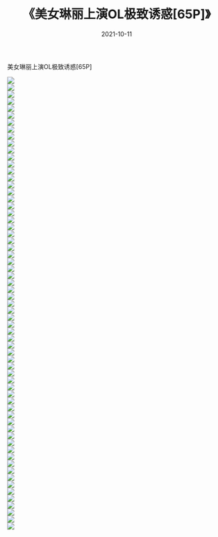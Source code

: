﻿---
layout: post
title:  《美女琳丽上演OL极致诱惑[65P]》
date:   2021-10-11
img: http://img.660000.xyz/Sharelink/性感/2021/美女琳丽上演OL极致诱惑[65P]/000.jpg
categories: [美女, 清纯, 唯美]
---

美女琳丽上演OL极致诱惑[65P]

  ![](http://img.660000.xyz/Sharelink/性感/2021/美女琳丽上演OL极致诱惑[65P]/001.jpg) <br> ![](http://img.660000.xyz/Sharelink/性感/2021/美女琳丽上演OL极致诱惑[65P]/002.jpg) <br> ![](http://img.660000.xyz/Sharelink/性感/2021/美女琳丽上演OL极致诱惑[65P]/003.jpg) <br> ![](http://img.660000.xyz/Sharelink/性感/2021/美女琳丽上演OL极致诱惑[65P]/004.jpg) <br> ![](http://img.660000.xyz/Sharelink/性感/2021/美女琳丽上演OL极致诱惑[65P]/005.jpg) <br> ![](http://img.660000.xyz/Sharelink/性感/2021/美女琳丽上演OL极致诱惑[65P]/006.jpg) <br> ![](http://img.660000.xyz/Sharelink/性感/2021/美女琳丽上演OL极致诱惑[65P]/007.jpg) <br> ![](http://img.660000.xyz/Sharelink/性感/2021/美女琳丽上演OL极致诱惑[65P]/008.jpg) <br> ![](http://img.660000.xyz/Sharelink/性感/2021/美女琳丽上演OL极致诱惑[65P]/009.jpg) <br> ![](http://img.660000.xyz/Sharelink/性感/2021/美女琳丽上演OL极致诱惑[65P]/010.jpg) <br> ![](http://img.660000.xyz/Sharelink/性感/2021/美女琳丽上演OL极致诱惑[65P]/011.jpg) <br> ![](http://img.660000.xyz/Sharelink/性感/2021/美女琳丽上演OL极致诱惑[65P]/012.jpg) <br> ![](http://img.660000.xyz/Sharelink/性感/2021/美女琳丽上演OL极致诱惑[65P]/013.jpg) <br> ![](http://img.660000.xyz/Sharelink/性感/2021/美女琳丽上演OL极致诱惑[65P]/014.jpg) <br> ![](http://img.660000.xyz/Sharelink/性感/2021/美女琳丽上演OL极致诱惑[65P]/015.jpg) <br> ![](http://img.660000.xyz/Sharelink/性感/2021/美女琳丽上演OL极致诱惑[65P]/016.jpg) <br> ![](http://img.660000.xyz/Sharelink/性感/2021/美女琳丽上演OL极致诱惑[65P]/017.jpg) <br> ![](http://img.660000.xyz/Sharelink/性感/2021/美女琳丽上演OL极致诱惑[65P]/018.jpg) <br> ![](http://img.660000.xyz/Sharelink/性感/2021/美女琳丽上演OL极致诱惑[65P]/019.jpg) <br> ![](http://img.660000.xyz/Sharelink/性感/2021/美女琳丽上演OL极致诱惑[65P]/020.jpg) <br> ![](http://img.660000.xyz/Sharelink/性感/2021/美女琳丽上演OL极致诱惑[65P]/021.jpg) <br> ![](http://img.660000.xyz/Sharelink/性感/2021/美女琳丽上演OL极致诱惑[65P]/022.jpg) <br> ![](http://img.660000.xyz/Sharelink/性感/2021/美女琳丽上演OL极致诱惑[65P]/023.jpg) <br> ![](http://img.660000.xyz/Sharelink/性感/2021/美女琳丽上演OL极致诱惑[65P]/024.jpg) <br> ![](http://img.660000.xyz/Sharelink/性感/2021/美女琳丽上演OL极致诱惑[65P]/025.jpg) <br> ![](http://img.660000.xyz/Sharelink/性感/2021/美女琳丽上演OL极致诱惑[65P]/026.jpg) <br> ![](http://img.660000.xyz/Sharelink/性感/2021/美女琳丽上演OL极致诱惑[65P]/027.jpg) <br> ![](http://img.660000.xyz/Sharelink/性感/2021/美女琳丽上演OL极致诱惑[65P]/028.jpg) <br> ![](http://img.660000.xyz/Sharelink/性感/2021/美女琳丽上演OL极致诱惑[65P]/029.jpg) <br> ![](http://img.660000.xyz/Sharelink/性感/2021/美女琳丽上演OL极致诱惑[65P]/030.jpg) <br> ![](http://img.660000.xyz/Sharelink/性感/2021/美女琳丽上演OL极致诱惑[65P]/031.jpg) <br> ![](http://img.660000.xyz/Sharelink/性感/2021/美女琳丽上演OL极致诱惑[65P]/032.jpg) <br> ![](http://img.660000.xyz/Sharelink/性感/2021/美女琳丽上演OL极致诱惑[65P]/033.jpg) <br> ![](http://img.660000.xyz/Sharelink/性感/2021/美女琳丽上演OL极致诱惑[65P]/034.jpg) <br> ![](http://img.660000.xyz/Sharelink/性感/2021/美女琳丽上演OL极致诱惑[65P]/035.jpg) <br> ![](http://img.660000.xyz/Sharelink/性感/2021/美女琳丽上演OL极致诱惑[65P]/036.jpg) <br> ![](http://img.660000.xyz/Sharelink/性感/2021/美女琳丽上演OL极致诱惑[65P]/037.jpg) <br> ![](http://img.660000.xyz/Sharelink/性感/2021/美女琳丽上演OL极致诱惑[65P]/038.jpg) <br> ![](http://img.660000.xyz/Sharelink/性感/2021/美女琳丽上演OL极致诱惑[65P]/039.jpg) <br> ![](http://img.660000.xyz/Sharelink/性感/2021/美女琳丽上演OL极致诱惑[65P]/040.jpg) <br> ![](http://img.660000.xyz/Sharelink/性感/2021/美女琳丽上演OL极致诱惑[65P]/041.jpg) <br> ![](http://img.660000.xyz/Sharelink/性感/2021/美女琳丽上演OL极致诱惑[65P]/042.jpg) <br> ![](http://img.660000.xyz/Sharelink/性感/2021/美女琳丽上演OL极致诱惑[65P]/043.jpg) <br> ![](http://img.660000.xyz/Sharelink/性感/2021/美女琳丽上演OL极致诱惑[65P]/044.jpg) <br> ![](http://img.660000.xyz/Sharelink/性感/2021/美女琳丽上演OL极致诱惑[65P]/045.jpg) <br> ![](http://img.660000.xyz/Sharelink/性感/2021/美女琳丽上演OL极致诱惑[65P]/046.jpg) <br> ![](http://img.660000.xyz/Sharelink/性感/2021/美女琳丽上演OL极致诱惑[65P]/047.jpg) <br> ![](http://img.660000.xyz/Sharelink/性感/2021/美女琳丽上演OL极致诱惑[65P]/048.jpg) <br> ![](http://img.660000.xyz/Sharelink/性感/2021/美女琳丽上演OL极致诱惑[65P]/049.jpg) <br> ![](http://img.660000.xyz/Sharelink/性感/2021/美女琳丽上演OL极致诱惑[65P]/050.jpg) <br> ![](http://img.660000.xyz/Sharelink/性感/2021/美女琳丽上演OL极致诱惑[65P]/051.jpg) <br> ![](http://img.660000.xyz/Sharelink/性感/2021/美女琳丽上演OL极致诱惑[65P]/052.jpg) <br> ![](http://img.660000.xyz/Sharelink/性感/2021/美女琳丽上演OL极致诱惑[65P]/053.jpg) <br> ![](http://img.660000.xyz/Sharelink/性感/2021/美女琳丽上演OL极致诱惑[65P]/054.jpg) <br> ![](http://img.660000.xyz/Sharelink/性感/2021/美女琳丽上演OL极致诱惑[65P]/055.jpg) <br> ![](http://img.660000.xyz/Sharelink/性感/2021/美女琳丽上演OL极致诱惑[65P]/056.jpg) <br> ![](http://img.660000.xyz/Sharelink/性感/2021/美女琳丽上演OL极致诱惑[65P]/057.jpg) <br> ![](http://img.660000.xyz/Sharelink/性感/2021/美女琳丽上演OL极致诱惑[65P]/058.jpg) <br> ![](http://img.660000.xyz/Sharelink/性感/2021/美女琳丽上演OL极致诱惑[65P]/059.jpg) <br> ![](http://img.660000.xyz/Sharelink/性感/2021/美女琳丽上演OL极致诱惑[65P]/060.jpg) <br> ![](http://img.660000.xyz/Sharelink/性感/2021/美女琳丽上演OL极致诱惑[65P]/061.jpg) <br> ![](http://img.660000.xyz/Sharelink/性感/2021/美女琳丽上演OL极致诱惑[65P]/062.jpg) <br> ![](http://img.660000.xyz/Sharelink/性感/2021/美女琳丽上演OL极致诱惑[65P]/063.jpg) <br> ![](http://img.660000.xyz/Sharelink/性感/2021/美女琳丽上演OL极致诱惑[65P]/064.jpg) <br> ![](http://img.660000.xyz/Sharelink/性感/2021/美女琳丽上演OL极致诱惑[65P]/065.jpg) <br>